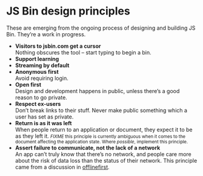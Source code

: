 # JS Bin design principles

These are emerging from the ongoing process of designing and building JS Bin. They’re a work in progress.

- **Visitors to jsbin.com get a cursor**  
  Nothing obscures the tool – start typing to begin a bin.
- **Support learning**
- **Streaming by default**
- **Anonymous first**  
  Avoid requiring login.
- **Open first**  
  Design and development happens in public, unless there’s a good reason to go private.
- **Respect ex-users**  
  Don’t break links to their stuff. Never make public something which a user has set as private.
- **Return is as it was left**  
  When people return to an application or document, they expect it to be as they left it.
  <small>*FIXME* this principle is currently ambiguous when it comes to the document affecting the application state. Where *possible*, implement this principle.</small>
- **Assert failure to communicate, not the lack of a network**  
  An app can’t truly know that there’s no network, and people care more about the risk of data loss than the status of their network. This principle came from a discussion in [offlinefirst](https://github.com/offlinefirst/research/issues/10#issuecomment-34654691).
